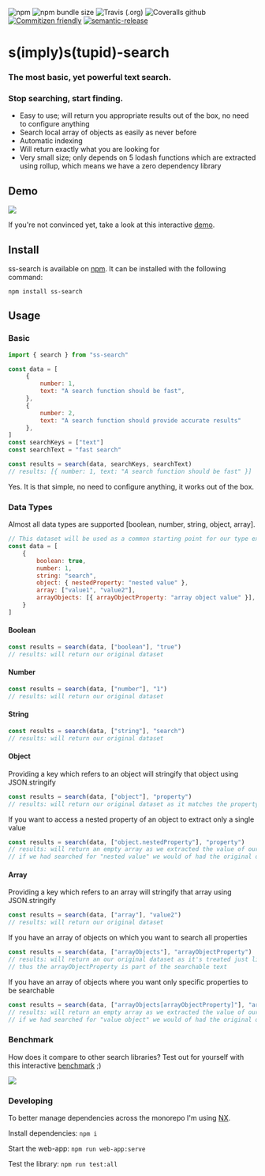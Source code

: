![npm](https://img.shields.io/npm/v/ss-search?style=flat-square)
![npm bundle size](https://img.shields.io/bundlephobia/minzip/ss-search?style=flat-square)
![Travis (.org)](https://img.shields.io/travis/yann510/ss-search?style=flat-square)
![Coveralls github](https://img.shields.io/coveralls/github/yann510/ss-search?style=flat-square)
[![Commitizen friendly](https://img.shields.io/badge/commitizen-friendly-brightgreen.svg?style=flat-square)](http://commitizen.github.io/cz-cli/)
[![semantic-release](https://img.shields.io/badge/%20%20%F0%9F%93%A6%F0%9F%9A%80-semantic--release-e10079.svg?style=flat-square)](https://github.com/semantic-release/semantic-release)

# s(imply)s(tupid)-search
### The most basic, yet powerful text search.
### Stop searching, start finding.

- Easy to use; will return you appropriate results out of the box, no need to configure anything
- Search local array of objects as easily as never before
- Automatic indexing
- Will return exactly what you are looking for
- Very small size; only depends on 5 lodash functions which are extracted using rollup, which means we have a zero dependency library

## Demo

![](demo.gif)

If you're not convinced yet, take a look at this interactive
[demo](https://ss-search.netlify.app/).

## Install
ss-search is available on [npm](https://www.npmjs.com/package/ss-search). It can be installed with the following command:

`npm install ss-search`

## Usage

### Basic
```javascript
import { search } from "ss-search"

const data = [
     {
         number: 1,
         text: "A search function should be fast",
     },
     {
         number: 2,
         text: "A search function should provide accurate results"
     },
]
const searchKeys = ["text"] 
const searchText = "fast search"

const results = search(data, searchKeys, searchText)
// results: [{ number: 1, text: "A search function should be fast" }]
```

Yes. It is that simple, no need to configure anything, it works out of the box.

### Data Types

Almost all data types are supported [boolean, number, string, object, array].
```javascript
// This dataset will be used as a common starting point for our type examples
const data = [
    {
        boolean: true,
        number: 1,
        string: "search",
        object: { nestedProperty: "nested value" },
        array: ["value1", "value2"],
        arrayObjects: [{ arrayObjectProperty: "array object value" }],
    }
]
```

#### Boolean
```javascript
const results = search(data, ["boolean"], "true")
// results: will return our original dataset
```

#### Number
```javascript
const results = search(data, ["number"], "1")
// results: will return our original dataset
```

#### String
```javascript
const results = search(data, ["string"], "search")
// results: will return our original dataset
```

#### Object

Providing a key which refers to an object will stringify that object using JSON.stringify

```javascript
const results = search(data, ["object"], "property")
// results: will return our original dataset as it matches the property key "nestedProperty" of our object
```

If you want to access a nested property of an object to extract only a single value

```javascript
const results = search(data, ["object.nestedProperty"], "property")
// results: will return an empty array as we extracted the value of our nested object
// if we had searched for "nested value" we would of had the original dataset
```

#### Array

Providing a key which refers to an array will stringify that array using JSON.stringify

```javascript
const results = search(data, ["array"], "value2")
// results: will return our original dataset
```

If you have an array of objects on which you want to search all properties

```javascript
const results = search(data, ["arrayObjects"], "arrayObjectProperty")
// results: will return an our original dataset as it's treated just like a regular array
// thus the arrayObjectProperty is part of the searchable text
```

If you have an array of objects where you want only specific properties to be searchable

```javascript
const results = search(data, ["arrayObjects[arrayObjectProperty]"], "arrayObjectProperty")
// results: will return an empty array as we extracted the value of our nested array of objects
// if we had searched for "value object" we would of had the original dataset 
```

### Benchmark

How does it compare to other search libraries? Test out for yourself with this interactive [benchmark](https://ss-search.netlify.app/benchmark) ;)

![](benchmark.gif)

### Developing

To better manage dependencies across the monorepo I'm using [NX](https://nx.dev/).

Install dependencies:
```npm i```

Start the web-app:
```npm run web-app:serve```

Test the library:
```npm run test:all```
